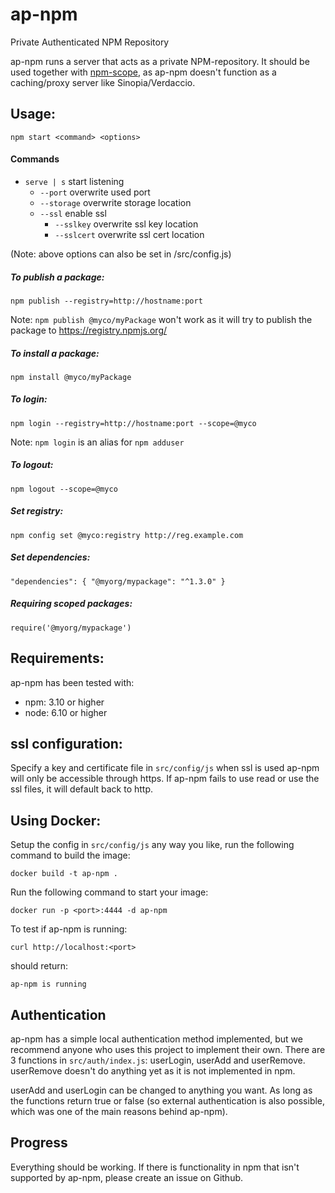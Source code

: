 # ap-npm
Private Authenticated NPM Repository

ap-npm runs a server that acts as a private NPM-repository. 
It should be used together with [npm-scope](https://docs.npmjs.com/misc/scope), 
as ap-npm doesn't function as a caching/proxy server like Sinopia/Verdaccio. 

## Usage:
`npm start <command> <options>`

#### Commands
- `serve | s` start listening
     - `--port` overwrite used port
     - `--storage` overwrite storage location
     - `--ssl` enable ssl
        - `--sslkey` overwrite ssl key location
        - `--sslcert` overwrite ssl cert location

(Note: above options can also be set in /src/config.js)

##### To publish a package:
`npm publish --registry=http://hostname:port`

Note: `npm publish @myco/myPackage` won't work as 
it will try to publish the package to https://registry.npmjs.org/
##### To install a package:
`npm install @myco/myPackage`
##### To login:
`npm login --registry=http://hostname:port --scope=@myco`

Note: `npm login` is an alias for `npm adduser`
##### To logout:
`npm logout --scope=@myco`
##### Set registry:
`npm config set @myco:registry http://reg.example.com`
##### Set dependencies:
`"dependencies": {
   "@myorg/mypackage": "^1.3.0"
 }`
##### Requiring scoped packages:
`require('@myorg/mypackage')`

## Requirements:
ap-npm has been tested with:
- npm: 3.10 or higher
- node: 6.10 or higher

## ssl configuration:
Specify a key and certificate file in `src/config/js` when ssl 
is used ap-npm will only be accessible through https.
If ap-npm fails to use read or use the ssl files, it 
will default back to http.

## Using Docker:
Setup the config in `src/config/js` any way you like, run the following command to build the image:

`docker build -t ap-npm .`

Run the following command to start your image:

`docker run -p <port>:4444 -d ap-npm`

To test if ap-npm is running:

`curl http://localhost:<port>` 

should return: 

`ap-npm is running`

## Authentication
ap-npm has a simple local authentication method implemented, 
but we recommend anyone who uses this project to implement their own. 
There are 3 functions in `src/auth/index.js`: userLogin, userAdd and userRemove. 
userRemove doesn't do anything yet as it is not implemented in npm.

userAdd and userLogin can be changed to anything you want. 
As long as the functions return true or false (so external 
authentication is also possible, 
which was one of the main reasons behind ap-npm).

## Progress
Everything should be working. If there is functionality in npm that isn't 
supported by ap-npm, please create an issue on Github.
